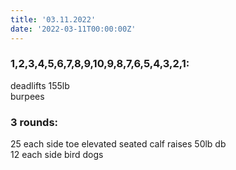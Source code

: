 ```yaml
---
title: '03.11.2022'
date: '2022-03-11T00:00:00Z'
---
```


### 1,2,3,4,5,6,7,8,9,10,9,8,7,6,5,4,3,2,1:      
deadlifts 155lb                    
burpees              

### 3 rounds:      
25 each side toe elevated seated calf raises 50lb db        
12 each side bird dogs               